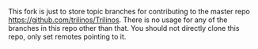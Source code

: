 This fork is just to store topic branches for contributing to the master repo
https://github.com/trilinos/Trilinos.  There is no usage for any of the
branches in this repo other than that.  You should not directly clone this
repo, only set remotes pointing to it.
